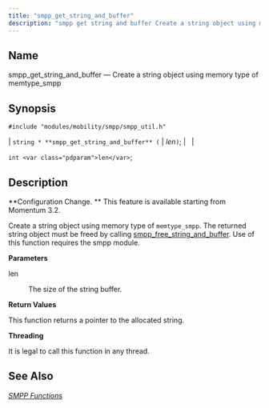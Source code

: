 ```yaml
---
title: "smpp_get_string_and_buffer"
description: "smpp get string and buffer Create a string object using memory type of memtype smpp string smpp get string and buffer len int len Configuration Change This feature is available starting from Momentum 3 2 Create a string object using memory type of memtype smpp The returned string object must..."
---
```


<a name="apis.smpp_get_string_and_buffer"></a> 
## Name

smpp_get_string_and_buffer — Create a string object using memory type of memtype_smpp

## Synopsis

`#include "modules/mobility/smpp/smpp_util.h"`

| `string * **smpp_get_string_and_buffer** (` | <var class="pdparam">len</var>`)`; |   |

`int <var class="pdparam">len</var>`;<a name="idp61390784"></a> 
## Description

**Configuration Change. ** This feature is available starting from Momentum 3.2.

Create a string object using memory type of `memtype_smpp`. The returned string object must be freed by calling [smpp_free_string_and_buffer](/momentum/3/3-api/apis-smpp-free-string-and-buffer). Use of this function requires the smpp module.

**<a name="idp61394800"></a> Parameters**

<dl class="variablelist">

<dt>len</dt>

<dd>

The size of the string buffer.

</dd>

</dl>

**<a name="idp61397520"></a> Return Values**

This function returns a pointer to the allocated string.

**<a name="idp61398464"></a> Threading**

It is legal to call this function in any thread.

<a name="idp61399568"></a> 
## See Also

[*SMPP Functions*](/momentum/3/3-api/smpp)